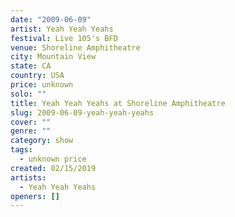 ```yaml
---
date: "2009-06-09"
artist: Yeah Yeah Yeahs
festival: Live 105's BFD
venue: Shoreline Amphitheatre
city: Mountain View
state: CA
country: USA
price: unknown
solo: ""
title: Yeah Yeah Yeahs at Shoreline Amphitheatre
slug: 2009-06-09-yeah-yeah-yeahs
cover: ""
genre: ""
category: show
tags:
  - unknown price
created: 02/15/2019
artists:
  - Yeah Yeah Yeahs
openers: []
---
```

